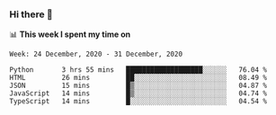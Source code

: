 ### Hi there 👋

📊 __This week I spent my time on__
<!--START_SECTION:waka-->
```text
Week: 24 December, 2020 - 31 December, 2020

Python       3 hrs 55 mins   ███████████████████░░░░░░   76.04 % 
HTML         26 mins         ██░░░░░░░░░░░░░░░░░░░░░░░   08.49 % 
JSON         15 mins         █▒░░░░░░░░░░░░░░░░░░░░░░░   04.87 % 
JavaScript   14 mins         █▒░░░░░░░░░░░░░░░░░░░░░░░   04.74 % 
TypeScript   14 mins         █░░░░░░░░░░░░░░░░░░░░░░░░   04.54 % 
```
<!--END_SECTION:waka-->
<!--
**SREEHARI-M-S/SREEHARI-M-S** is a ✨ _special_ ✨ repository because its `README.md` (this file) appears on your GitHub profile.

Here are some ideas to get you started:

- 🔭 I’m currently working on ...
- 🌱 I’m currently learning ...
- 👯 I’m looking to collaborate on ...
- 🤔 I’m looking for help with ...
- 💬 Ask me about ...
- 📫 How to reach me: ...
- 😄 Pronouns: ...
- ⚡ Fun fact: ...
-->
